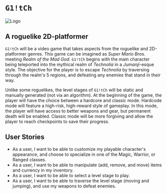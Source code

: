 # `G1!tCh`
![Logo](https://media.github.students.cs.ubc.ca/user/18340/files/1d058e26-90df-42bc-bf9e-25916f108242)

## A roguelike 2D-platformer

`G1!tCh` will be a video game that takes aspects from the roguelike and 2D-platformer genres.
This game can be imagined as _Super Mario Bros._ meeting _Realm of the Mad God_.
`G1!tCh` begins with the main character being teleported into the mythical realm of  *Technolia* in
a *Jumanji*-esque style. The objective for the player is to escape *Technolia* by traversing
through the realm's 5 regions, and defeating any enemies that stand in their way.

Unlike some roguelikes, the level stages of `G1!tCh` will be static and manually generated (not via an algorithm).
At the beginning of the game, the player will have the choice between a hardcore and classic mode.
Hardcode mode will feature a high-risk, high-reward style of gameplay. In this mode, the player will have access to
better weapons and gear, but permanent death will be enabled. Classic mode will be more forgiving and allow the player
to reach checkpoints to save their progress.

## User Stories
- As a user, I want to be able to customize my playable character's appearance,
  and choose to specialize in one of the Magic, Warrior, or Ranged classes.
- As a user, I want to be able to manipulate (add, remove, and move) items and currency in my inventory.
- As a user, I want to be able to select a level stage to play.
- As a user, I want to be able to traverse the level stage (moving and jumping), and use my weapons to defeat enemies.
 
